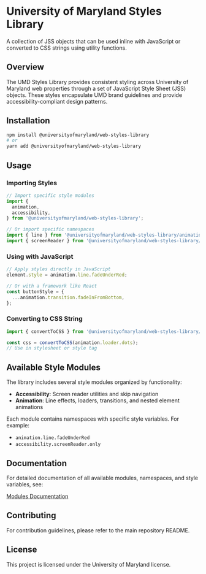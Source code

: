# University of Maryland Styles Library

A collection of JSS objects that can be used inline with JavaScript or converted to CSS strings using utility functions.

## Overview

The UMD Styles Library provides consistent styling across University of Maryland web properties through a set of JavaScript Style Sheet (JSS) objects. These styles encapsulate UMD brand guidelines and provide accessibility-compliant design patterns.

## Installation

```bash
npm install @universityofmaryland/web-styles-library
# or
yarn add @universityofmaryland/web-styles-library
```

## Usage

### Importing Styles

```typescript
// Import specific style modules
import {
  animation,
  accessibility,
} from '@universityofmaryland/web-styles-library';

// Or import specific namespaces
import { line } from '@universityofmaryland/web-styles-library/animation';
import { screenReader } from '@universityofmaryland/web-styles-library/accessibility';
```

### Using with JavaScript

```typescript
// Apply styles directly in JavaScript
element.style = animation.line.fadeUnderRed;

// Or with a framework like React
const buttonStyle = {
  ...animation.transition.fadeInFromBottom,
};
```

### Converting to CSS String

```typescript
import { convertToCSS } from '@universityofmaryland/web-styles-library/utils';

const css = convertToCSS(animation.loader.dots);
// Use in stylesheet or style tag
```

## Available Style Modules

The library includes several style modules organized by functionality:

- **Accessibility**: Screen reader utilities and skip navigation
- **Animation**: Line effects, loaders, transitions, and nested element animations

Each module contains namespaces with specific style variables. For example:

- `animation.line.fadeUnderRed`
- `accessibility.screenReader.only`

## Documentation

For detailed documentation of all available modules, namespaces, and style variables, see:

[Modules Documentation](modules.md)

## Contributing

For contribution guidelines, please refer to the main repository README.

## License

This project is licensed under the University of Maryland license.
